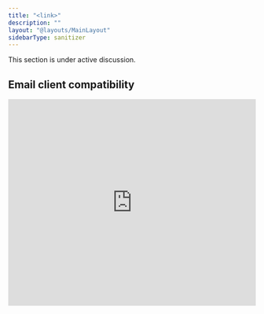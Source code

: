 ```yaml
---
title: "<link>"
description: ""
layout: "@layouts/MainLayout"
sidebarType: sanitizer
---
```


This section is under active discussion.

## Email client compatibility

<iframe title="Can I email… &lt;link&gt; element" src="https://embed.caniemail.com/html-link/" width="640" height="420" style="width:100%; max-width:40rem; height:26.25rem; border:none;" loading="lazy"></iframe>